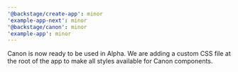 ```yaml
---
'@backstage/create-app': minor
'example-app-next': minor
'@backstage/canon': minor
'example-app': minor
---
```


Canon is now ready to be used in Alpha. We are adding a custom CSS file at the root of the app to make all styles available for Canon components.
